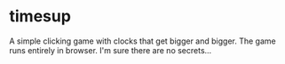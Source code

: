 # timesup
A simple clicking game with clocks that get bigger and bigger. The game runs entirely in browser. I'm sure there are no secrets...
